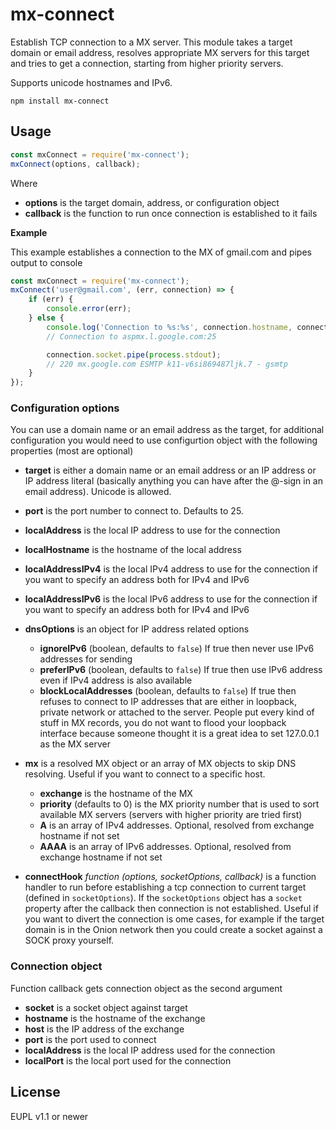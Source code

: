 # mx-connect

Establish TCP connection to a MX server. This module takes a target domain or email address, resolves appropriate MX servers for this target and tries to get a connection, starting from higher priority servers.

Supports unicode hostnames and IPv6.

```
npm install mx-connect
```

## Usage

```javascript
const mxConnect = require('mx-connect');
mxConnect(options, callback);
```

Where

*   **options** is the target domain, address, or configuration object
*   **callback** is the function to run once connection is established to it fails

**Example**

This example establishes a connection to the MX of gmail.com and pipes output to console

```javascript
const mxConnect = require('mx-connect');
mxConnect('user@gmail.com', (err, connection) => {
    if (err) {
        console.error(err);
    } else {
        console.log('Connection to %s:%s', connection.hostname, connection.port);
        // Connection to aspmx.l.google.com:25

        connection.socket.pipe(process.stdout);
        // 220 mx.google.com ESMTP k11-v6si869487ljk.7 - gsmtp
    }
});
```

### Configuration options

You can use a domain name or an email address as the target, for additional configuration you would need to use configurtion object with the following properties (most are optional)

*   **target** is either a domain name or an email address or an IP address or IP address literal (basically anything you can have after the @-sign in an email address). Unicode is allowed.

*   **port** is the port number to connect to. Defaults to 25.
*   **localAddress** is the local IP address to use for the connection
*   **localHostname** is the hostname of the local address
*   **localAddressIPv4** is the local IPv4 address to use for the connection if you want to specify an address both for IPv4 and IPv6
*   **localAddressIPv6** is the local IPv6 address to use for the connection if you want to specify an address both for IPv4 and IPv6
*   **dnsOptions** is an object for IP address related options
    *   **ignoreIPv6** (boolean, defaults to `false`) If true then never use IPv6 addresses for sending
    *   **preferIPv6** (boolean, defaults to `false`) If true then use IPv6 address even if IPv4 address is also available
    *   **blockLocalAddresses** (boolean, defaults to `false`) If true then refuses to connect to IP addresses that are either in loopback, private network or attached to the server. People put every kind of stuff in MX records, you do not want to flood your loopback interface because someone thought it is a great idea to set 127.0.0.1 as the MX server
*   **mx** is a resolved MX object or an array of MX objects to skip DNS resolving. Useful if you want to connect to a specific host.
    *   **exchange** is the hostname of the MX
    *   **priority** (defaults to 0) is the MX priority number that is used to sort available MX servers (servers with higher priority are tried first)
    *   **A** is an array of IPv4 addresses. Optional, resolved from exchange hostname if not set
    *   **AAAA** is an array of IPv6 addresses. Optional, resolved from exchange hostname if not set
*   **connectHook** _function (options, socketOptions, callback)_ is a function handler to run before establishing a tcp connection to current target (defined in `socketOptions`). If the `socketOptions` object has a `socket` property after the callback then connection is not established. Useful if you want to divert the connection is ome cases, for example if the target domain is in the Onion network then you could create a socket against a SOCK proxy yourself.

### Connection object

Function callback gets connection object as the second argument

*   **socket** is a socket object against target
*   **hostname** is the hostname of the exchange
*   **host** is the IP address of the exchange
*   **port** is the port used to connect
*   **localAddress** is the local IP address used for the connection
*   **localPort** is the local port used for the connection

## License

EUPL v1.1 or newer
